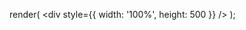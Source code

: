 render(
    <Puffs animate={true}>
        <div style={{ width: '100%', height: 500 }} />
    </Puffs>
);
